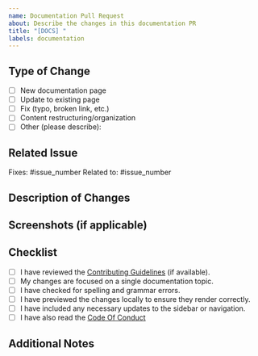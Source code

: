 ```yaml
---
name: Documentation Pull Request
about: Describe the changes in this documentation PR
title: "[DOCS] "
labels: documentation
---
```


## Type of Change

<!-- Check the type of change you're submitting: -->

- [ ] New documentation page
- [ ] Update to existing page
- [ ] Fix (typo, broken link, etc.)
- [ ] Content restructuring/organization
- [ ] Other (please describe):

## Related Issue

<!-- If this PR resolves an open issue, please link it here. Use the full URL or the issue number. -->

Fixes: #issue_number
Related to: #issue_number

## Description of Changes

<!--
  Explain the changes you've made.
  Include details about what was changed and why.
  If this PR introduces a new page, describe its purpose.
-->

## Screenshots (if applicable)

<!--
  If your changes affect the visual layout or appearance,
  include before-and-after screenshots.
-->

## Checklist

<!-- Verify the following before submitting your PR: -->

- [ ] I have reviewed the [Contributing Guidelines](https://github.com/GaiaNet-AI/docs/blob/main/CONTRIBUTING.md) (if available).
- [ ] My changes are focused on a single documentation topic.
- [ ] I have checked for spelling and grammar errors.
- [ ] I have previewed the changes locally to ensure they render correctly.
- [ ] I have included any necessary updates to the sidebar or navigation.
- [ ] I have also read the [Code Of Conduct](https://github.com/GaiaNet-AI/docs/blob/main/CODE_OF_CONDUCT.md)

## Additional Notes

<!-- Any additional information for reviewers? -->
